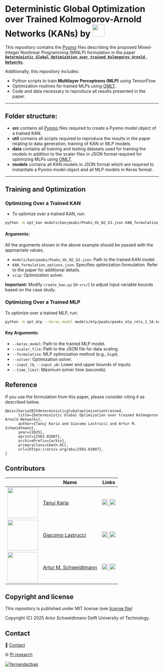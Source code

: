 # Deterministic Global Optimization over Trained Kolmogorov-Arnold Networks (KANs) by [<img src="https://github.com/user-attachments/assets/fa29236a-77fa-44b5-aed6-2c5fe8ce0a0d" height="40">](https://www.pi-research.org/)

This repository contains the [Pyomo](https://github.com/Pyomo/pyomo) files describing the proposed Mixed-Integer Nonlinear Programming (MINLP) formulation in the paper [**`Deterministic Global Optimization over trained Kolmogorov Arnold Networks`**](https://doi.org/10.48550/arXiv.2503.02807). 

Additionally, this repository includes:
- Python scripts to train **Multilayer Perceptrons (MLP)** using TensorFlow.
- Optimization routines for trained MLPs using [OMLT](https://github.com/cog-imperial/OMLT).
- Code and data necessary to reproduce all results presented in the paper.
  
---

## Folder structure:
- **src** contains all [Pyomo](https://github.com/Pyomo/pyomo) files required to create a Pyomo model object of a trained KAN.
- **util** contains all scripts required to reproduce the results in the paper relating to data generation, training of KAN or MLP models.
- **data** contains all training and testing datasets used for training the models in addition to the scaler files in JSON format required for optimizing MLPs using [OMLT](https://github.com/cog-imperial/OMLT).
- **models** contains all KAN models in JSON format which are required to instantiate a Pyomo model object and all MLP models in Keras format.

---

## Training and Optimization

### Optimizing Over a Trained KAN
- To optimize over a trained KAN, run:
```sh
python -m opt_kan models/kan/peaks/Peaks_H1_N2_G3.json KAN_formulation_options.json scip
```
#### Arguments:
All the arguments shown in the above example should be passed with the appropriate values.
- `models/kan/peaks/Peaks_H1_N2_G3.json`: Path to the trained KAN model.
- `KAN_formulation_options.json`: Specifies optimization formulation. Refer to the paper for additional details.
- `scip`: Optimization solver.

**Important:** Modify `create_kan.py` (in `src/`) to adjust input variable bounds based on the case study.

### Optimizing Over a Trained MLP
To optimize over a trained MLP, run:
```sh
python -m opt_mlp --keras_model models/mlp/peaks/peaks_mlp_relu_1_16.keras --scaler_file data/peaks_scaler.json --formulation bigm --solver scip --num_inputs 2 --input_lb -3 --input_ub 3 --time_limit 7200
```
#### Key Arguments:
- `--keras_model`: Path to the trained MLP model.
- `--scaler_file`: Path to the JSON file for data scaling.
- `--formulation`: MLP optimization method (e.g., `bigm`).
- `--solver`: Optimization solver.
- `--input_lb`, `--input_ub`: Lower and upper bounds of inputs.
- `--time_limit`: Maximum solver time (seconds).

## Reference
If you use the formulation from this paper, please consider citing it as described below. <br>
```
@misc{karia2025deterministicglobaloptimizationtrained,
      title={Deterministic Global Optimization over trained Kolmogorov Arnold Networks}, 
      author={Tanuj Karia and Giacomo Lastrucci and Artur M. Schweidtmann},
      year={2025},
      eprint={2503.02807},
      archivePrefix={arXiv},
      primaryClass={math.OC},
      url={https://arxiv.org/abs/2503.02807}, 
}
```

## Contributors

|  | Name | Links |
| --- | --- | --- |
| <img src="https://github.com/user-attachments/assets/65612774-b784-4a37-b5ba-8430d046a723" width="100" height="100" /> | [Tanuj Karia](https://www.pi-research.org/author/tanuj-karia/) | <a href="https://www.linkedin.com/in/tanujkaria/" rel="nofollow noreferrer"> <img src="https://i.sstatic.net/gVE0j.png" width="20"> </a> <a href="https://scholar.google.com/citations?user=xNjNE2cAAAAJ&hl=en" rel="nofollow noreferrer"> <img src="https://upload.wikimedia.org/wikipedia/commons/thumb/c/c7/Google_Scholar_logo.svg/512px-Google_Scholar_logo.svg.png?20200110094142" width="20"> </a> |
| <img src="https://github.com/user-attachments/assets/b8ad6d34-356a-44be-b34a-d36ae3919fd2" width="100" height="100" /> | [Giacomo Lastrucci](https://www.pi-research.org/author/giacomo-lastrucci/) | <a href="https://www.linkedin.com/in/giacomo-lastrucci/" rel="nofollow noreferrer"> <img src="https://i.sstatic.net/gVE0j.png" width="20"> </a> <a href="https://scholar.google.com/citations?user=P0_vdtQAAAAJ&hl=en" rel="nofollow noreferrer"> <img src="https://upload.wikimedia.org/wikipedia/commons/thumb/c/c7/Google_Scholar_logo.svg/512px-Google_Scholar_logo.svg.png?20200110094142" width="20"> </a> |
| <img src="https://github.com/user-attachments/assets/021e7648-2f69-4db4-a50a-ddb4d409ce5e" width="100" height="100"> | [Artur M. Schweidtmann](https://www.pi-research.org/author/artur-schweidtmann/) | <a href="https://www.linkedin.com/in/schweidtmann/" rel="nofollow noreferrer"> <img src="https://i.sstatic.net/gVE0j.png" width="20"> </a> <a href="https://scholar.google.com/citations?user=g-GwouoAAAAJ&hl=en" rel="nofollow noreferrer"> <img src="https://upload.wikimedia.org/wikipedia/commons/thumb/c/c7/Google_Scholar_logo.svg/512px-Google_Scholar_logo.svg.png?20200110094142" width="20"> </a> |

## Copyright and license

This repository is published under MIT license (see [license file](LICENSE))

Copyright (C) 2025 Artur Schweidtmann Delft University of Technology. 

## Contact

📧 [Contact](mailto:a.schweidtmann@tudelft.nl)

🌐 [PI research](https://pi-research.org)

<p align="left">
<a href="https://twitter.com/ASchweidtmann" target="blank"><img align="center" src="https://img.shields.io/badge/X-000000?style=for-the-badge&logo=x&logoColor=white" alt="fernandezbap" /></a>
</p>
